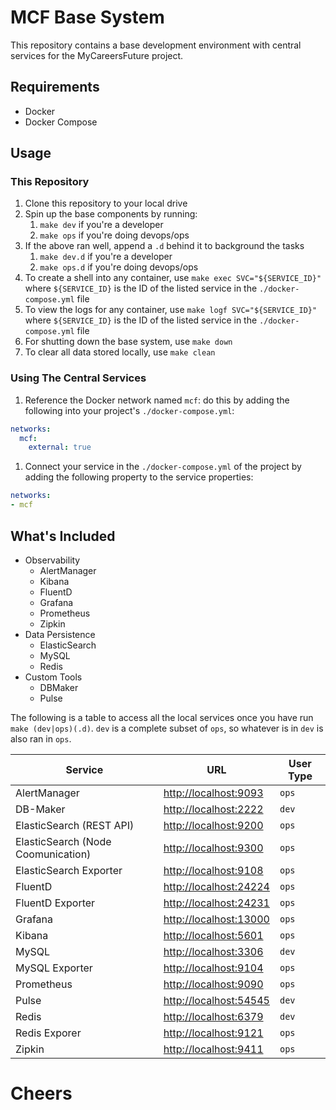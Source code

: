 # MCF Base System
This repository contains a base development environment with central services for the MyCareersFuture project.

## Requirements

- Docker
- Docker Compose

## Usage

### This Repository
1. Clone this repository to your local drive
1. Spin up the base components by running:
    1. `make dev` if you're a developer
    1. `make ops` if you're doing devops/ops
1. If the above ran well, append a `.d` behind it to background the tasks
    1. `make dev.d` if you're a developer
    1. `make ops.d` if you're doing devops/ops
1. To create a shell into any container, use `make exec SVC="${SERVICE_ID}"` where `${SERVICE_ID}` is the ID of the listed service in the `./docker-compose.yml` file
1. To view the logs for any container,  use `make logf SVC="${SERVICE_ID}"` where `${SERVICE_ID}` is the ID of the listed service in the `./docker-compose.yml` file
1. For shutting down the base system, use `make down`
1. To clear all data stored locally, use `make clean`

### Using The Central Services
1. Reference the Docker network named `mcf`: do this by adding the following into your project's `./docker-compose.yml`:
```yaml
networks:
  mcf:
    external: true
```
1. Connect your service in the `./docker-compose.yml` of the project by adding the following property to the service properties:
```yaml
networks:
- mcf
```

## What's Included

- Observability
  - AlertManager
  - Kibana
  - FluentD
  - Grafana
  - Prometheus
  - Zipkin
- Data Persistence
  - ElasticSearch
  - MySQL
  - Redis
- Custom Tools
  - DBMaker
  - Pulse

The following is a table to access all the local services once you have run `make (dev|ops)(.d)`. `dev` is a complete subset of `ops`, so whatever is in `dev` is also ran in `ops`.

| Service | URL | User Type |
| --- | --- | --- |
| AlertManager | [http://localhost:9093](http://localhost:9093) | `ops` |
| DB-Maker | [http://localhost:2222](http://localhost:2222) | `dev` |
| ElasticSearch (REST API) | [http://localhost:9200](http://localhost:9200) | `ops` |
| ElasticSearch (Node Coomunication) | [http://localhost:9300](http://localhost:9300) | `ops` |
| ElasticSearch Exporter | [http://localhost:9108](http://localhost:9108) | `ops` |
| FluentD | [http://localhost:24224](http://localhost:24224) | `ops` |
| FluentD Exporter | [http://localhost:24231](http://localhost:24231) | `ops` |
| Grafana | [http://localhost:13000](http://localhost:13000) | `ops` |
| Kibana | [http://localhost:5601](http://localhost:5601) | `ops` |
| MySQL | [http://localhost:3306](http://localhost:3306) | `dev` |
| MySQL Exporter | [http://localhost:9104](http://localhost:9104) | `ops` |
| Prometheus | [http://localhost:9090](http://localhost:9090) | `ops` |
| Pulse | [http://localhost:54545](http://localhost:54545) | `dev` |
| Redis | [http://localhost:6379](http://localhost:6379) | `dev` |
| Redis Exporer | [http://localhost:9121](http://localhost:9121) | `ops` |
| Zipkin | [http://localhost:9411](http://localhost:9411) | `ops` |

# Cheers
